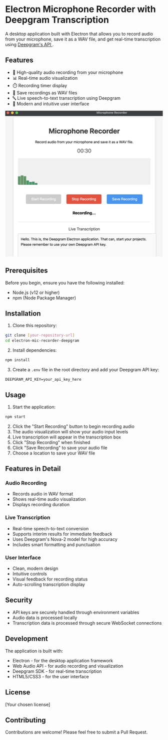 # Electron Microphone Recorder with Deepgram Transcription

A desktop application built with Electron that allows you to record audio from your microphone, save it as a WAV file, and get real-time transcription using [Deepgram's API ](https://developers.deepgram.com/home/introduction).

## Features

- 🎤 High-quality audio recording from your microphone
- 📊 Real-time audio visualization
- ⏱️ Recording timer display
- 💾 Save recordings as WAV files
- 🔤 Live speech-to-text transcription using Deepgram
- 🎨 Modern and intuitive user interface

![App Screenshot](./images/sample_ui.png)

## Prerequisites

Before you begin, ensure you have the following installed:
- Node.js (v12 or higher)
- npm (Node Package Manager)

## Installation

1. Clone this repository:
```bash
git clone [your-repository-url]
cd electron-mic-recorder-deepgram
```

2. Install dependencies:
```bash
npm install
```

3. Create a `.env` file in the root directory and add your Deepgram API key:
```
DEEPGRAM_API_KEY=your_api_key_here
```

## Usage

1. Start the application:
```bash
npm start
```

2. Click the "Start Recording" button to begin recording audio
3. The audio visualization will show your audio input levels
4. Live transcription will appear in the transcription box
5. Click "Stop Recording" when finished
6. Click "Save Recording" to save your audio file
7. Choose a location to save your WAV file

## Features in Detail

### Audio Recording
- Records audio in WAV format
- Shows real-time audio visualization
- Displays recording duration

### Live Transcription
- Real-time speech-to-text conversion
- Supports interim results for immediate feedback
- Uses Deepgram's Nova-2 model for high accuracy
- Includes smart formatting and punctuation

### User Interface
- Clean, modern design
- Intuitive controls
- Visual feedback for recording status
- Auto-scrolling transcription display

## Security

- API keys are securely handled through environment variables
- Audio data is processed locally
- Transcription data is processed through secure WebSocket connections

## Development

The application is built with:
- Electron - for the desktop application framework
- Web Audio API - for audio recording and visualization
- Deepgram SDK - for real-time transcription
- HTML5/CSS3 - for the user interface

## License

[Your chosen license]

## Contributing

Contributions are welcome! Please feel free to submit a Pull Request. 